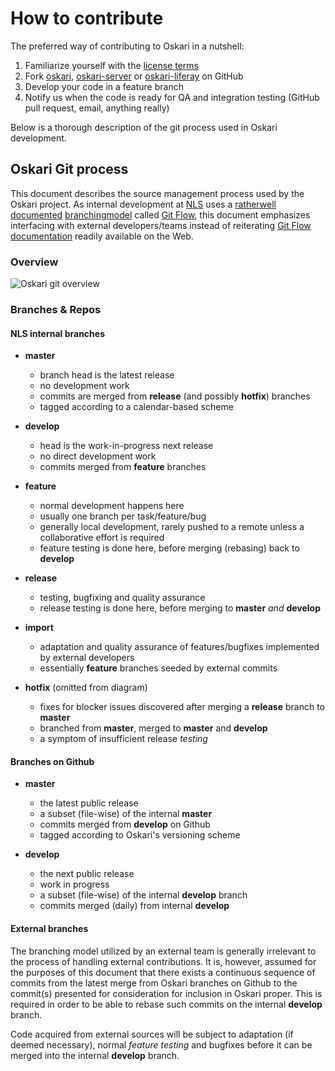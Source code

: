 # How to contribute

The preferred way of contributing to Oskari in a nutshell:

1. Familiarize yourself with the [license terms](/documentation/development/license)
2. Fork [oskari](https://github.com/nls-oskari/oskari), [oskari-server](https://github.com/nls-oskari/oskari-server) or [oskari-liferay](https://github.com/nls-oskari/oskari-liferay) on GitHub 
3. Develop your code in a feature branch 
4. Notify us when the code is ready for QA and integration testing (GitHub pull request, email, anything really) 

Below is a thorough description of the git process used in Oskari development.

## Oskari Git process

This document describes the source management process used by the Oskari project. As internal development at [NLS](http://www.maanmittauslaitos.fi/en) uses a [​rather](http://nvie.com/posts/a-successful-git-branching-model/) [​well](http://jeffkreeftmeijer.com/2010/why-arent-you-using-git-flow/) [​documented](http://yakiloo.com/getting-started-git-flow/) [​branching](http://buildamodule.com/video/change-management-and-version-control-deploying-releases-features-and-fixes-with-git-how-to-use-a-scalable-git-branching-model-called-gitflow) [​model](http://vimeo.com/16018419) called ​[Git Flow](https://github.com/nvie/gitflow), this document emphasizes interfacing with external developers/teams instead of reiterating ​[Git Flow documentation](http://bit.ly/OUNRqg) readily available on the Web.

### Overview

![Oskari git overview](/images/documentation/git_overview.png)

### Branches & Repos

#### NLS internal branches

* **master**
    * branch head is the latest release
    * no development work
    * commits are merged from **release** (and possibly **hotfix**) branches
    * tagged according to a calendar-based scheme

* **develop**
    * head is the work-in-progress next release
    * no direct development work
    * commits merged from **feature** branches

* **feature**
    * normal development happens here
    * usually one branch per task/feature/bug
    * generally local development, rarely pushed to a remote unless a collaborative effort is required
    * feature testing is done here, before merging (rebasing) back to **develop**

* **release**
    * testing, bugfixing and quality assurance
    * release testing is done here, before merging to **master** *and* **develop**

* **import**
    * adaptation and quality assurance of features/bugfixes implemented by external developers
    * essentially **feature** branches seeded by external commits

* **hotfix** (omitted from diagram)
    * fixes for blocker issues discovered after merging a **release** branch to **master**
    * branched from **master**, merged to **master** and **develop**
    * a symptom of insufficient release *testing*

#### Branches on Github

* **master**
    * the latest public release
    * a subset (file-wise) of the internal **master**
    * commits merged from **develop** on Github
    * tagged according to Oskari's versioning scheme

* **develop**
    * the next public release
    * work in progress
    * a subset (file-wise) of the internal **develop** branch
    * commits merged (daily) from internal **develop**

#### External branches

The branching model utilized by an external team is generally irrelevant to the process of handling external contributions. It is, however, assumed for the purposes of this document that there exists a continuous sequence of commits from the latest merge from Oskari branches on Github to the commit(s) presented for consideration for inclusion in Oskari proper. This is required in order to be able to rebase such commits on the internal **develop** branch.

Code acquired from external sources will be subject to adaptation (if deemed necessary), normal *feature testing* and bugfixes before it can be merged into the internal **develop** branch.